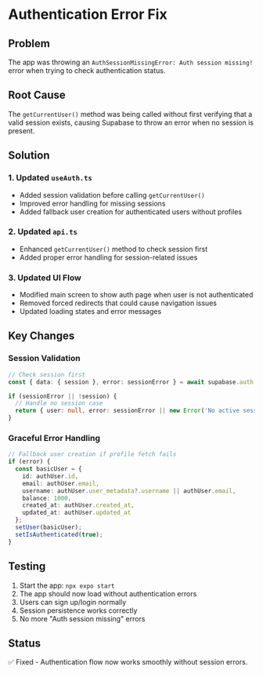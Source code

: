 # Authentication Error Fix

## Problem
The app was throwing an `AuthSessionMissingError: Auth session missing!` error when trying to check authentication status.

## Root Cause
The `getCurrentUser()` method was being called without first verifying that a valid session exists, causing Supabase to throw an error when no session is present.

## Solution

### 1. Updated `useAuth.ts`
- Added session validation before calling `getCurrentUser()`
- Improved error handling for missing sessions
- Added fallback user creation for authenticated users without profiles

### 2. Updated `api.ts`
- Enhanced `getCurrentUser()` method to check session first
- Added proper error handling for session-related issues

### 3. Updated UI Flow
- Modified main screen to show auth page when user is not authenticated
- Removed forced redirects that could cause navigation issues
- Updated loading states and error messages

## Key Changes

### Session Validation
```typescript
// Check session first
const { data: { session }, error: sessionError } = await supabase.auth.getSession();

if (sessionError || !session) {
  // Handle no session case
  return { user: null, error: sessionError || new Error('No active session') };
}
```

### Graceful Error Handling
```typescript
// Fallback user creation if profile fetch fails
if (error) {
  const basicUser = {
    id: authUser.id,
    email: authUser.email,
    username: authUser.user_metadata?.username || authUser.email,
    balance: 1000,
    created_at: authUser.created_at,
    updated_at: authUser.updated_at
  };
  setUser(basicUser);
  setIsAuthenticated(true);
}
```

## Testing
1. Start the app: `npx expo start`
2. The app should now load without authentication errors
3. Users can sign up/login normally
4. Session persistence works correctly
5. No more "Auth session missing" errors

## Status
✅ Fixed - Authentication flow now works smoothly without session errors.
